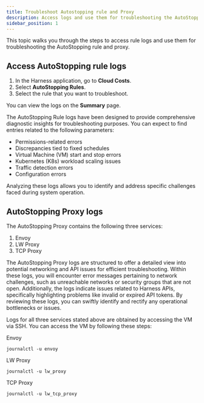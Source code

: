 ```yaml
---
title: Troubleshoot Autostopping rule and Proxy
description: Access logs and use them for troubleshooting the AutoStopping rule and proxy.
sidebar_position: 1
--- 
```


This topic walks you through the steps to access rule logs and use them for troubleshooting the AutoStopping rule and proxy.

## Access AutoStopping rule logs

1. In the Harness application, go to **Cloud Costs**.
2. Select **AutoStopping Rules**.
3. Select the rule that you want to troubleshoot.

  You can view the logs on the **Summary** page.

The AutoStopping Rule logs have been designed to provide comprehensive diagnostic insights for troubleshooting purposes. You can expect to find entries related to the following parameters:
- Permissions-related errors
- Discrepancies tied to fixed schedules
- Virtual Machine (VM) start and stop errors
- Kubernetes (K8s) workload scaling issues
- Traffic detection errors
- Configuration errors

Analyzing these logs allows you to identify and address specific challenges faced during system operation.

## AutoStopping Proxy logs

The AutoStopping Proxy contains the following three services:
1. Envoy
2. LW Proxy
3. TCP Proxy

The AutoStopping Proxy logs are structured to offer a detailed view into potential networking and API issues for efficient troubleshooting. Within these logs, you will encounter error messages pertaining to network challenges, such as unreachable networks or security groups that are not open. Additionally, the logs indicate issues related to Harness APIs, specifically highlighting problems like invalid or expired API tokens. By reviewing these logs, you can swiftly identify and rectify any operational bottlenecks or issues.

Logs for all three services stated above are obtained by accessing the VM via SSH. You can access the VM by following these steps:

Envoy

```
journalctl -u envoy
```
LW Proxy

```
journalctl -u lw_proxy
```
TCP Proxy

```
journalctl -u lw_tcp_proxy
```

